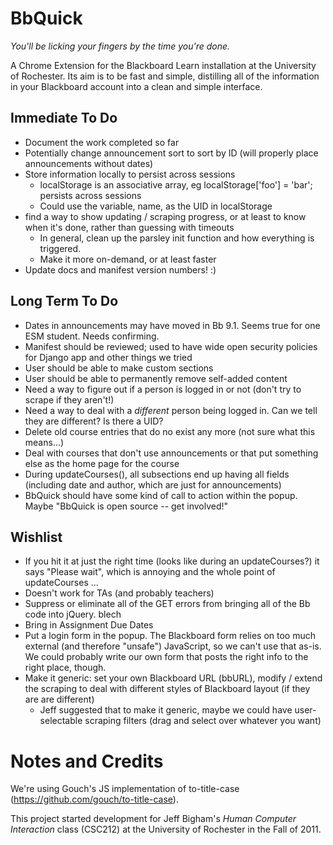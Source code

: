 BbQuick
=======

*You'll be licking your fingers by the time you're done.*

A Chrome Extension for the Blackboard Learn installation
at the University of Rochester. Its aim is to be fast and simple, distilling
all of the information in your Blackboard account into a clean and simple
interface.


Immediate To Do
---------------

- Document the work completed so far
- Potentially change announcement sort to sort by ID (will properly place announcements without dates)
- Store information locally to persist across sessions
    - localStorage is an associative array, eg localStorage['foo'] = 'bar'; persists across sessions
    - Could use the variable, name, as the UID in localStorage
- find a way to show updating / scraping progress, or at least to know when it's done, rather than guessing with timeouts
    - In general, clean up the parsley init function and how everything is triggered.
    - Make it more on-demand, or at least faster
- Update docs and manifest version numbers! :)


Long Term To Do
---------------

- Dates in announcements may have moved in Bb 9.1. Seems true for one ESM student. Needs confirming.
- Manifest should be reviewed; used to have wide open security policies for Django app and other things we tried
- User should be able to make custom sections
- User should be able to permanently remove self-added content
- Need a way to figure out if a person is logged in or not (don't try to scrape if they aren't!)
- Need a way to deal with a *different* person being logged in. Can we tell they are different? Is there a UID?
- Delete old course entries that do no exist any more (not sure what this means...)
- Deal with courses that don't use announcements or that put something else as the home page for the course
- During updateCourses(), all subsections end up having all fields (including date and author, which are just for announcements)
- BbQuick should have some kind of call to action within the popup. Maybe "<a>BbQuick is open source -- get involved!</a>"


Wishlist
--------

- If you hit it at just the right time (looks like during an updateCourses?) it says "Please wait", which is annoying and the whole point of updateCourses ...
- Doesn't work for TAs (and probably teachers)
- Suppress or eliminate all of the GET errors from bringing all of the Bb code into jQuery. blech
- Bring in Assignment Due Dates
- Put a login form in the popup. The Blackboard form relies on too much external (and therefore "unsafe") JavaScript, so we can't use that as-is. We could probably write our own form that posts the right info to the right place, though.
- Make it generic: set your own Blackboard URL (bbURL), modify / extend the scraping to deal with different styles of Blackboard layout (if they are are different)
    - Jeff suggested that to make it generic, maybe we could have user-selectable scraping filters (drag and select over whatever you want)


Notes and Credits
=================

We're using Gouch's JS implementation of to-title-case (https://github.com/gouch/to-title-case).

This project started development for Jeff Bigham's *Human Computer Interaction*
class (CSC212) at the University of Rochester in the Fall of 2011.

